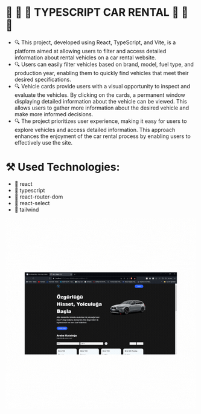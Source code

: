 # 🚗 🚗 🚗 TYPESCRIPT CAR RENTAL 🚗 🚗 🚗

- 🔍 This project, developed using React, TypeScript, and Vite, is a platform aimed at allowing users to filter and access detailed information about rental vehicles on a car rental website.
- 🔍 Users can easily filter vehicles based on brand, model, fuel type, and production year, enabling them to quickly find vehicles that meet their desired specifications.
- 🔍 Vehicle cards provide users with a visual opportunity to inspect and evaluate the vehicles. By clicking on the cards, a permanent window displaying detailed information about the vehicle can be viewed. This allows users to gather more information about the desired vehicle and make more informed decisions.
- 🔍 The project prioritizes user experience, making it easy for users to explore vehicles and access detailed information. This approach enhances the enjoyment of the car rental process by enabling users to effectively use the site.
# ⚒ Used Technologies:
- 📌 react
- 📌 typescript
- 📌 react-router-dom
- 📌 react-select
- 📌 tailwind

<img src="public/car.gif"  />
